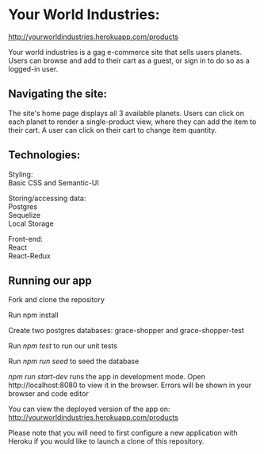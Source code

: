 # Your World Industries:

http://yourworldindustries.herokuapp.com/products

Your world industries is a gag e-commerce site that sells users planets. Users can browse and add to their cart as a guest, or sign in to do so as a logged-in user. 

## Navigating the site:

The site's home page displays all 3 available planets. Users can click on each planet to render a single-product view, where they can add the item to their cart. A user can click on their cart to change item quantity. 

## Technologies:

Styling:<br />
Basic CSS and Semantic-UI<br />

Storing/accessing data:<br />
Postgres<br />
Sequelize<br />
Local Storage<br />

Front-end:<br />
React<br />
React-Redux<br />

## Running our app

Fork and clone the repository

Run npm install

Create two postgres databases: grace-shopper and grace-shopper-test

Run _npm test_ to run our unit tests

Run _npm run seed_ to seed the database

_npm run start-dev_ runs the app in development mode. Open http://localhost:8080 to view it in the browser. Errors will be shown in your browser and code editor

You can view the deployed version of the app on: http://yourworldindustries.herokuapp.com/products

Please note that you will need to first configure a new application with Heroku if you would like to launch a clone of this repository.
